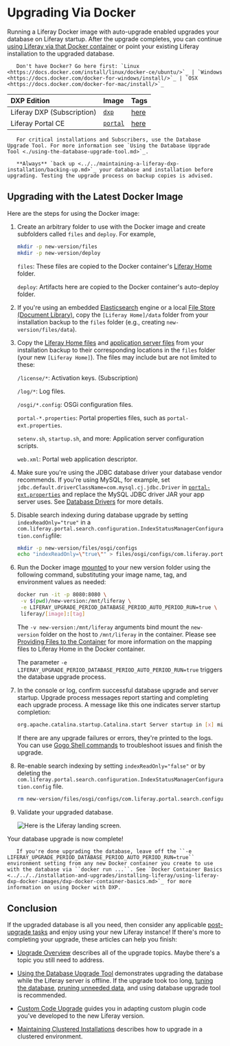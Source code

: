 # Upgrading Via Docker

Running a Liferay Docker image with auto-upgrade enabled upgrades your database on Liferay startup. After the upgrade completes, you can continue [using Liferay via that Docker container](../../../installation-and-upgrades/installing-liferay/using-liferay-dxp-docker-images/dxp-docker-container-basics.md) or point your existing Liferay installation to the upgraded database.

```important::
   Don't have Docker? Go here first: `Linux <https://docs.docker.com/install/linux/docker-ce/ubuntu/>`_ | `Windows <https://docs.docker.com/docker-for-windows/install/>`_ | `OSX <https://docs.docker.com/docker-for-mac/install/>`_
```

| DXP Edition | Image | Tags |
| :---------- | :---- | :--- |
| Liferay DXP (Subscription)| [`dxp`](https://hub.docker.com/r/liferay/dxp) | [here](https://hub.docker.com/r/liferay/dxp/tags) |
| Liferay Portal CE | [`portal`](https://hub.docker.com/r/liferay/portal) | [here](https://hub.docker.com/r/liferay/portal/tags) |

```important::
   For critical installations and Subscribers, use the Database Upgrade Tool. For more information see `Using the Database Upgrade Tool <./using-the-database-upgrade-tool.md>`_.
```

```warning::
   **Always** `back up <../../maintaining-a-liferay-dxp-installation/backing-up.md>`_ your database and installation before upgrading. Testing the upgrade process on backup copies is advised.
```

## Upgrading with the Latest Docker Image

Here are the steps for using the Docker image:

1. Create an arbitrary folder to use with the Docker image and create subfolders called `files` and `deploy`. For example,

    ```bash
    mkdir -p new-version/files
    mkdir -p new-version/deploy
    ```

    `files`: These files are copied to the Docker container's [Liferay Home](../../reference/liferay-home.md) folder.

    `deploy`: Artifacts here are copied to the Docker container's auto-deploy folder.

1. If you're using an embedded [Elasticsearch](../../../using-search/installing-and-upgrading-a-search-engine/introduction-to-installing-a-search-engine.md) engine or a local [File Store \(Document Library\)](../../../system-administration/file-storage/configuring-file-storage.md), copy the `[Liferay Home]/data` folder from your installation backup to the `files` folder (e.g., creating `new-version/files/data`).

1. Copy the [Liferay Home files](../../maintaining-a-liferay-dxp-installation/backing-up.md#liferay-home) and [application server files](../../maintaining-a-liferay-dxp-installation/backing-up.md#application-server) from your installation backup to their corresponding locations in the `files` folder (your new `[Liferay Home]`). The files may include but are not limited to these:

    `/license/*`: Activation keys. (Subscription)

    `/log/*`: Log files.

    `/osgi/*.config`: OSGi configuration files.

    `portal-*.properties`: Portal properties files, such as `portal-ext.properties`.

    `setenv.sh`, `startup.sh`, and more: Application server configuration scripts.

    `web.xml`: Portal web application descriptor.

1. Make sure you're using the JDBC database driver your database vendor recommends. If you're using MySQL, for example, set `jdbc.default.driverClassName=com.mysql.cj.jdbc.Driver` in [`portal-ext.properties`](../../reference/portal-properties.md) and replace the MySQL JDBC driver JAR your app server uses. See [Database Drivers](../configuration-and-infrastructure/migrating-configurations-and-properties.md#database-drivers) for more details.

1. Disable search indexing during database upgrade by setting `indexReadOnly="true"` in a `com.liferay.portal.search.configuration.IndexStatusManagerConfiguration.config`file:

    ```bash
    mkdir -p new-version/files/osgi/configs
    echo "indexReadOnly=\"true\"" > files/osgi/configs/com.liferay.portal.search.configuration.IndexStatusManagerConfiguration.config
    ```

1. Run the Docker image [mounted](./../installing-liferay/using-liferay-dxp-docker-images/providing-files-to-the-container.md) to your new version folder using the following command, substituting your image name, tag, and environment values as needed:

    ```bash
    docker run -it -p 8080:8080 \
     -v $(pwd)/new-version:/mnt/liferay \
     -e LIFERAY_UPGRADE_PERIOD_DATABASE_PERIOD_AUTO_PERIOD_RUN=true \
     liferay/[image]:[tag]
    ```

    The `-v new-version:/mnt/liferay` arguments bind mount the `new-version` folder on the host to `/mnt/liferay` in the container. Please see [Providing Files to the Container](../../installing-liferay/using-liferay-dxp-docker-images/providing-files-to-the-container.md) for more information on the mapping files to Liferay Home in the Docker container.

    The parameter `-e LIFERAY_UPGRADE_PERIOD_DATABASE_PERIOD_AUTO_PERIOD_RUN=true` triggers the database upgrade process.

1. In the console or log, confirm successful database upgrade and server startup. Upgrade process messages report starting and completing each upgrade process. A message like this one indicates server startup completion:

    ```bash
    org.apache.catalina.startup.Catalina.start Server startup in [x] milliseconds
    ```

    If there are any upgrade failures or errors, they're printed to the logs. You can use [Gogo Shell commands](../upgrade-stability-and-performance/upgrading-modules-using-gogo-shell.md) to troubleshoot issues and finish the upgrade.

1. Re-enable search indexing by setting `indexReadOnly="false"` or by deleting the `com.liferay.portal.search.configuration.IndexStatusManagerConfiguration.config` file.

    ```bash
    rm new-version/files/osgi/configs/com.liferay.portal.search.configuration.IndexStatusManagerConfiguration.config
    ```

1. Validate your upgraded database.

    ![Here is the Liferay landing screen.](./upgrading-via-docker/images/01.png)

Your database upgrade is now complete!

```note::
   If you're done upgrading the database, leave off the ``-e LIFERAY_UPGRADE_PERIOD_DATABASE_PERIOD_AUTO_PERIOD_RUN=true`` environment setting from any new Docker container you create to use with the database via ``docker run ...``. See `Docker Container Basics <../../../installation-and-upgrades/installing-liferay/using-liferay-dxp-docker-images/dxp-docker-container-basics.md>`_ for more information on using Docker with DXP.
```

## Conclusion

If the upgraded database is all you need, then consider any applicable [post-upgrade tasks](./post-upgrade-considerations.md) and enjoy using your new Liferay instance! If there's more to completing your upgrade, these articles can help you finish:

* [Upgrade Overview](./upgrade-overview.md) describes all of the upgrade topics. Maybe there's a topic you still need to address.

* [Using the Database Upgrade Tool](./using-the-database-upgrade-tool.md) demonstrates upgrading the database while the Liferay server is offline. If the upgrade took too long, [tuning the database](../upgrade-stability-and-performance/database-tuning-for-upgrades.md), [pruning unneeded data](../upgrade-stability-and-performance/database-pruning-for-faster-upgrades.md), and using database upgrade tool is recommended.

* [Custom Code Upgrade](https://help.liferay.com/hc/en-us/articles/360029316391-Introduction-to-Upgrading-Code-to-Liferay-DXP-7-2) guides you in adapting custom plugin code you've developed to the new Liferay version.

* [Maintaining Clustered Installations](../../maintaining-a-liferay-dxp-installation/maintaining-clustered-installations/maintaining-clustered-installations.md) describes how to upgrade in a clustered environment.